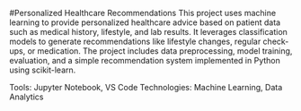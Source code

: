 #Personalized Healthcare Recommendations
This project uses machine learning to provide personalized healthcare advice based on patient data such as medical history, lifestyle, and lab results. It leverages classification models to generate recommendations like lifestyle changes, regular check-ups, or medication. The project includes data preprocessing, model training, evaluation, and a simple recommendation system implemented in Python using scikit-learn.

Tools: Jupyter Notebook, VS Code
Technologies: Machine Learning, Data Analytics
